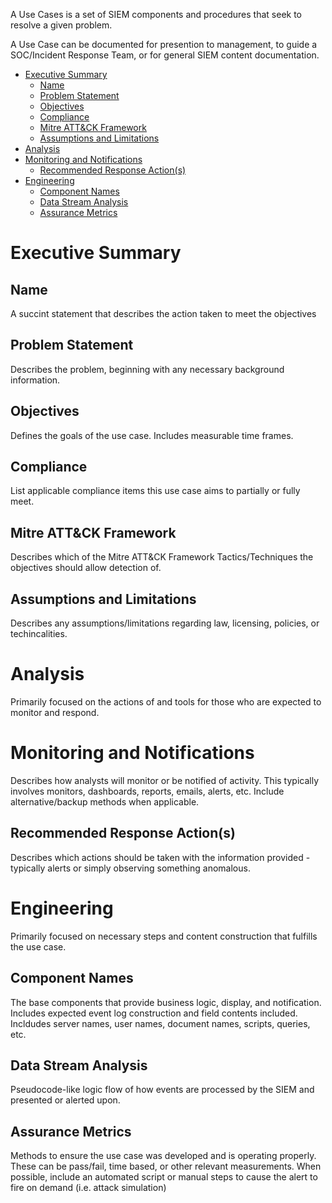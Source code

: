 A Use Cases is a set of SIEM components and procedures that seek to resolve a given problem.

A Use Case can be documented for presention to management, to guide a SOC/Incident Response Team, or for general SIEM content documentation. 

- [Executive Summary](#executive-summary)
  - [Name](#name)
  - [Problem Statement](#problem-statement)
  - [Objectives](#objectives)
  - [Compliance](#compliance)
  - [Mitre ATT&CK Framework](#mitre-attck-framework)
  - [Assumptions and Limitations](#assumptions-and-limitations)
- [Analysis](#analysis)
- [Monitoring and Notifications](#monitoring-and-notifications)
  - [Recommended Response Action(s)](#recommended-response-actions)
- [Engineering](#engineering)
  - [Component Names](#component-names)
  - [Data Stream Analysis](#data-stream-analysis)
  - [Assurance Metrics](#assurance-metrics)

# Executive Summary

## Name
A succint statement that describes the action taken to meet the objectives

## Problem Statement
Describes the problem, beginning with any necessary background information.

## Objectives
Defines the goals of the use case. Includes measurable time frames.

## Compliance
List applicable compliance items this use case aims to partially or fully meet.

## Mitre ATT&CK Framework
Describes which of the Mitre ATT&CK Framework Tactics/Techniques the objectives should allow detection of.

## Assumptions and Limitations
Describes any assumptions/limitations regarding law, licensing, policies, or techincalities.

# Analysis
Primarily focused on the actions of and tools for those who are expected to monitor and respond.

# Monitoring and Notifications
Describes how analysts will monitor or be notified of activity. This typically involves monitors, dashboards, reports, emails, alerts, etc. Include alternative/backup methods when applicable.

## Recommended Response Action(s)
Describes which actions should be taken with the information provided - typically alerts or simply observing something anomalous. 

# Engineering
Primarily focused on necessary steps and content construction that fulfills the use case.

## Component Names
The base components that provide business logic, display, and notification. Includes expected event log construction and field contents included. Incldudes server names, user names, document names, scripts, queries, etc.

## Data Stream Analysis
Pseudocode-like logic flow of how events are processed by the SIEM and presented or alerted upon.

## Assurance Metrics
Methods to ensure the use case was developed and is operating properly. These can be pass/fail, time based, or other relevant measurements. When possible, include an automated script or manual steps to cause the alert to fire on demand (i.e. attack simulation)